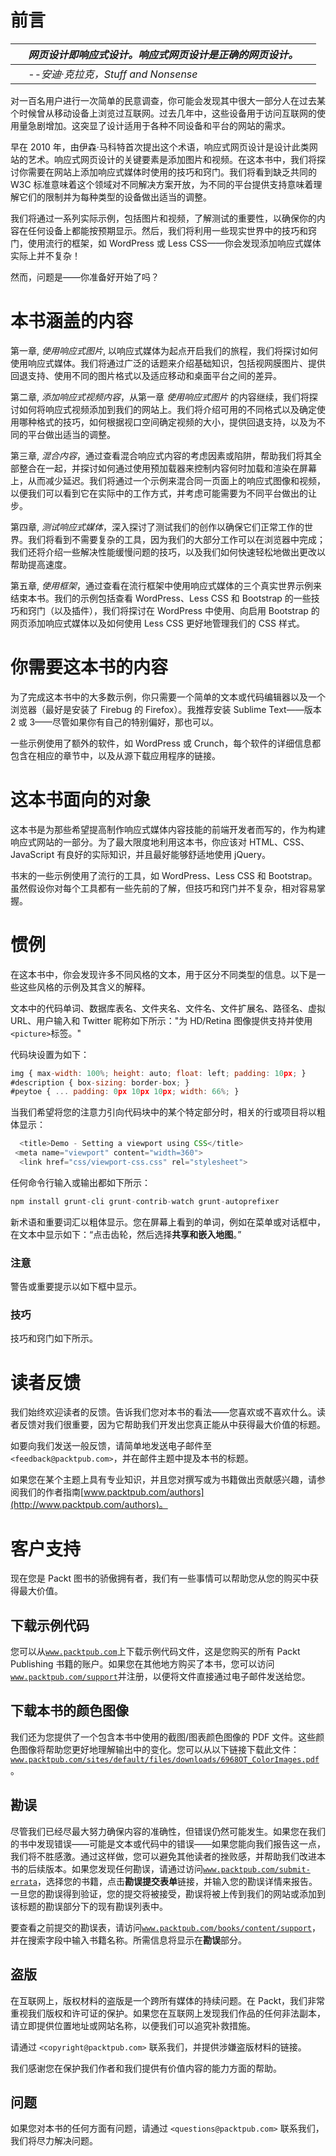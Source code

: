# 前言

|   | *网页设计即响应式设计。响应式网页设计是正确的网页设计。* |   |
| --- | --- | --- |
|   | --*安迪·克拉克，Stuff and Nonsense* |

对一百名用户进行一次简单的民意调查，你可能会发现其中很大一部分人在过去某个时候曾从移动设备上浏览过互联网。过去几年中，这些设备用于访问互联网的使用量急剧增加。这突显了设计适用于各种不同设备和平台的网站的需求。

早在 2010 年，由伊森·马科特首次提出这个术语，响应式网页设计是设计此类网站的艺术。响应式网页设计的关键要素是添加图片和视频。在这本书中，我们将探讨你需要在网站上添加响应式媒体时使用的技巧和窍门。我们将看到缺乏共同的 W3C 标准意味着这个领域对不同解决方案开放，为不同的平台提供支持意味着理解它们的限制并为每种类型的设备做出适当的调整。

我们将通过一系列实际示例，包括图片和视频，了解测试的重要性，以确保你的内容在任何设备上都能按预期显示。然后，我们将利用一些现实世界中的技巧和窍门，使用流行的框架，如 WordPress 或 Less CSS——你会发现添加响应式媒体实际上并不复杂！

然而，问题是——你准备好开始了吗？

# 本书涵盖的内容

第一章, *使用响应式图片*, 以响应式媒体为起点开启我们的旅程，我们将探讨如何使用响应式媒体。我们将通过广泛的话题来介绍基础知识，包括视网膜图片、提供回退支持、使用不同的图片格式以及适应移动和桌面平台之间的差异。

第二章, *添加响应式视频内容*，从第一章 *使用响应式图片* 的内容继续，我们将探讨如何将响应式视频添加到我们的网站上。我们将介绍可用的不同格式以及确定使用哪种格式的技巧，如何根据视口空间确定视频的大小，提供回退支持，以及为不同的平台做出适当的调整。

第三章, *混合内容*，通过查看混合响应式内容的考虑因素或陷阱，帮助我们将其全部整合在一起，并探讨如何通过使用预加载器来控制内容何时加载和渲染在屏幕上，从而减少延迟。我们将通过一个示例来混合同一页面上的响应式图像和视频，以便我们可以看到它在实际中的工作方式，并考虑可能需要为不同平台做出的让步。

第四章, *测试响应式媒体*，深入探讨了测试我们的创作以确保它们正常工作的世界。我们将看到不需要复杂的工具，因为我们的大部分工作可以在浏览器中完成；我们还将介绍一些解决性能缓慢问题的技巧，以及我们如何快速轻松地做出更改以帮助提高速度。

第五章, *使用框架*，通过查看在流行框架中使用响应式媒体的三个真实世界示例来结束本书。我们的示例包括查看 WordPress、Less CSS 和 Bootstrap 的一些技巧和窍门（以及插件），我们将探讨在 WordPress 中使用、向启用 Bootstrap 的网页添加响应式媒体以及如何使用 Less CSS 更好地管理我们的 CSS 样式。

# 你需要这本书的内容

为了完成这本书中的大多数示例，你只需要一个简单的文本或代码编辑器以及一个浏览器（最好是安装了 Firebug 的 Firefox）。我推荐安装 Sublime Text——版本 2 或 3——尽管如果你有自己的特别偏好，那也可以。

一些示例使用了额外的软件，如 WordPress 或 Crunch，每个软件的详细信息都包含在相应的章节中，以及从源下载应用程序的链接。

# 这本书面向的对象

这本书是为那些希望提高制作响应式媒体内容技能的前端开发者而写的，作为构建响应式网站的一部分。为了最大限度地利用这本书，你应该对 HTML、CSS、JavaScript 有良好的实际知识，并且最好能够舒适地使用 jQuery。

书末的一些示例使用了流行的工具，如 WordPress、Less CSS 和 Bootstrap。虽然假设你对每个工具都有一些先前的了解，但技巧和窍门并不复杂，相对容易掌握。

# 惯例

在这本书中，你会发现许多不同风格的文本，用于区分不同类型的信息。以下是一些这些风格的示例及其含义的解释。

文本中的代码单词、数据库表名、文件夹名、文件名、文件扩展名、路径名、虚拟 URL、用户输入和 Twitter 昵称如下所示："为 HD/Retina 图像提供支持并使用`<picture>`标签。"

代码块设置为如下：

```js
img { max-width: 100%; height: auto; float: left; padding: 10px; }
#description { box-sizing: border-box; }
#peytoe { ... padding: 0px 10px 10px; width: 66%; }
```

当我们希望将您的注意力引向代码块中的某个特定部分时，相关的行或项目将以粗体显示：

```js
  <title>Demo - Setting a viewport using CSS</title>
 <meta name="viewport" content="width=360">
  <link href="css/viewport-css.css" rel="stylesheet">
```

任何命令行输入或输出都如下所示：

```js
npm install grunt-cli grunt-contrib-watch grunt-autoprefixer

```

新术语和重要词汇以粗体显示。您在屏幕上看到的单词，例如在菜单或对话框中，在文本中显示如下：“点击齿轮，然后选择**共享和嵌入地图**。”

### 注意

警告或重要提示以如下框中显示。

### 技巧

技巧和窍门如下所示。

# 读者反馈

我们始终欢迎读者的反馈。告诉我们您对本书的看法——您喜欢或不喜欢什么。读者反馈对我们很重要，因为它帮助我们开发出您真正能从中获得最大价值的标题。

如要向我们发送一般反馈，请简单地发送电子邮件至 `<feedback@packtpub.com>`，并在邮件主题中提及本书的标题。

如果您在某个主题上具有专业知识，并且您对撰写或为书籍做出贡献感兴趣，请参阅我们的作者指南[www.packtpub.com/authors](http://www.packtpub.com/authors)。

# 客户支持

现在您是 Packt 图书的骄傲拥有者，我们有一些事情可以帮助您从您的购买中获得最大价值。

## 下载示例代码

您可以从[`www.packtpub.com`](http://www.packtpub.com)上下载示例代码文件，这是您购买的所有 Packt Publishing 书籍的账户。如果您在其他地方购买了本书，您可以访问[`www.packtpub.com/support`](http://www.packtpub.com/support)并注册，以便将文件直接通过电子邮件发送给您。

## 下载本书的颜色图像

我们还为您提供了一个包含本书中使用的截图/图表颜色图像的 PDF 文件。这些颜色图像将帮助您更好地理解输出中的变化。您可以从以下链接下载此文件：[`www.packtpub.com/sites/default/files/downloads/6968OT_ColorImages.pdf`](http://www.packtpub.com/sites/default/files/downloads/6968OT_ColorImages.pdf)。

## 勘误

尽管我们已经尽最大努力确保内容的准确性，但错误仍然可能发生。如果您在我们的书中发现错误——可能是文本或代码中的错误——如果您能向我们报告这一点，我们将不胜感激。通过这样做，您可以避免其他读者的挫败感，并帮助我们改进本书的后续版本。如果您发现任何勘误，请通过访问[`www.packtpub.com/submit-errata`](http://www.packtpub.com/submit-errata)，选择您的书籍，点击**勘误提交表单**链接，并输入您的勘误详情来报告。一旦您的勘误得到验证，您的提交将被接受，勘误将被上传到我们的网站或添加到该标题的勘误部分下的现有勘误列表中。

要查看之前提交的勘误表，请访问[`www.packtpub.com/books/content/support`](https://www.packtpub.com/books/content/support)，并在搜索字段中输入书籍名称。所需信息将显示在**勘误**部分。

## 盗版

在互联网上，版权材料的盗版是一个跨所有媒体的持续问题。在 Packt，我们非常重视我们版权和许可证的保护。如果您在互联网上发现我们作品的任何非法副本，请立即提供位置地址或网站名称，以便我们可以追究补救措施。

请通过 `<copyright@packtpub.com>` 联系我们，并提供涉嫌盗版材料的链接。

我们感谢您在保护我们作者和我们提供有价值内容的能力方面的帮助。

## 问题

如果您对本书的任何方面有问题，请通过 `<questions@packtpub.com>` 联系我们，我们将尽力解决问题。
